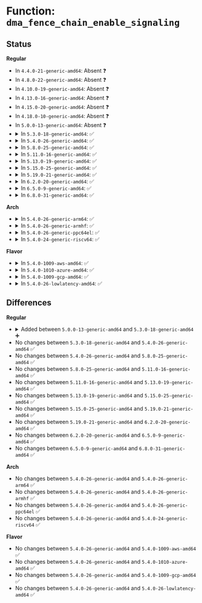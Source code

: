 # Function: <code>dma_fence_chain_enable_signaling</code>

## Status
<b>Regular</b>
<ul>
<li>
In <code>4.4.0-21-generic-amd64</code>: Absent ❓
</li>
<li>
In <code>4.8.0-22-generic-amd64</code>: Absent ❓
</li>
<li>
In <code>4.10.0-19-generic-amd64</code>: Absent ❓
</li>
<li>
In <code>4.13.0-16-generic-amd64</code>: Absent ❓
</li>
<li>
In <code>4.15.0-20-generic-amd64</code>: Absent ❓
</li>
<li>
In <code>4.18.0-10-generic-amd64</code>: Absent ❓
</li>
<li>
In <code>5.0.0-13-generic-amd64</code>: Absent ❓
</li>
<li>
<details>
<summary>In <code>5.3.0-18-generic-amd64</code>: ✅</summary>

```c
bool dma_fence_chain_enable_signaling(struct dma_fence * fence)
```

```json
{
  "name": "dma_fence_chain_enable_signaling",
  "collision_type": "Unique Static",
  "inline_type": "No",
  "funcs": [
    {
      "addr": 18446744071586461856,
      "name": "dma_fence_chain_enable_signaling",
      "external": false,
      "loc": "drivers/dma-buf/dma-fence-chain.c:143",
      "file": "drivers/dma-buf/dma-fence-chain.c",
      "inline": "seen, unknown",
      "caller_inline": [],
      "caller_func": [
        "drivers/dma-buf/dma-fence-chain.c:dma_fence_chain_irq_work"
      ]
    }
  ],
  "symbols": [
    {
      "addr": 18446744071586461856,
      "name": "dma_fence_chain_enable_signaling",
      "section": ".text",
      "bind": "STB_LOCAL",
      "size": 309
    }
  ]
}
```
</details>
</li>
<li>
<details>
<summary>In <code>5.4.0-26-generic-amd64</code>: ✅</summary>

```c
bool dma_fence_chain_enable_signaling(struct dma_fence * fence)
```

```json
{
  "name": "dma_fence_chain_enable_signaling",
  "collision_type": "Unique Static",
  "inline_type": "No",
  "funcs": [
    {
      "addr": 18446744071586609312,
      "name": "dma_fence_chain_enable_signaling",
      "external": false,
      "loc": "drivers/dma-buf/dma-fence-chain.c:143",
      "file": "drivers/dma-buf/dma-fence-chain.c",
      "inline": "seen, unknown",
      "caller_inline": [],
      "caller_func": [
        "drivers/dma-buf/dma-fence-chain.c:dma_fence_chain_irq_work"
      ]
    }
  ],
  "symbols": [
    {
      "addr": 18446744071586609312,
      "name": "dma_fence_chain_enable_signaling",
      "section": ".text",
      "bind": "STB_LOCAL",
      "size": 336
    }
  ]
}
```
</details>
</li>
<li>
<details>
<summary>In <code>5.8.0-25-generic-amd64</code>: ✅</summary>

```c
bool dma_fence_chain_enable_signaling(struct dma_fence * fence)
```

```json
{
  "name": "dma_fence_chain_enable_signaling",
  "collision_type": "Unique Static",
  "inline_type": "No",
  "funcs": [
    {
      "addr": 18446744071587397952,
      "name": "dma_fence_chain_enable_signaling",
      "external": false,
      "loc": "drivers/dma-buf/dma-fence-chain.c:150",
      "file": "drivers/dma-buf/dma-fence-chain.c",
      "inline": "seen, unknown",
      "caller_inline": [],
      "caller_func": [
        "drivers/dma-buf/dma-fence-chain.c:dma_fence_chain_irq_work"
      ]
    }
  ],
  "symbols": [
    {
      "addr": 18446744071587397952,
      "name": "dma_fence_chain_enable_signaling",
      "section": ".text",
      "bind": "STB_LOCAL",
      "size": 636
    }
  ]
}
```
</details>
</li>
<li>
<details>
<summary>In <code>5.11.0-16-generic-amd64</code>: ✅</summary>

```c
bool dma_fence_chain_enable_signaling(struct dma_fence * fence)
```

```json
{
  "name": "dma_fence_chain_enable_signaling",
  "collision_type": "Unique Static",
  "inline_type": "No",
  "funcs": [
    {
      "addr": 18446744071587466128,
      "name": "dma_fence_chain_enable_signaling",
      "external": false,
      "loc": "drivers/dma-buf/dma-fence-chain.c:144",
      "file": "drivers/dma-buf/dma-fence-chain.c",
      "inline": "seen, unknown",
      "caller_inline": [],
      "caller_func": [
        "drivers/dma-buf/dma-fence-chain.c:dma_fence_chain_irq_work"
      ]
    }
  ],
  "symbols": [
    {
      "addr": 18446744071587466128,
      "name": "dma_fence_chain_enable_signaling",
      "section": ".text",
      "bind": "STB_LOCAL",
      "size": 636
    }
  ]
}
```
</details>
</li>
<li>
<details>
<summary>In <code>5.13.0-19-generic-amd64</code>: ✅</summary>

```c
bool dma_fence_chain_enable_signaling(struct dma_fence * fence)
```

```json
{
  "name": "dma_fence_chain_enable_signaling",
  "collision_type": "Unique Static",
  "inline_type": "No",
  "funcs": [
    {
      "addr": 18446744071587348048,
      "name": "dma_fence_chain_enable_signaling",
      "external": false,
      "loc": "drivers/dma-buf/dma-fence-chain.c:144",
      "file": "drivers/dma-buf/dma-fence-chain.c",
      "inline": "seen, unknown",
      "caller_inline": [],
      "caller_func": [
        "drivers/dma-buf/dma-fence-chain.c:dma_fence_chain_irq_work"
      ]
    }
  ],
  "symbols": [
    {
      "addr": 18446744071587348048,
      "name": "dma_fence_chain_enable_signaling",
      "section": ".text",
      "bind": "STB_LOCAL",
      "size": 628
    }
  ]
}
```
</details>
</li>
<li>
<details>
<summary>In <code>5.15.0-25-generic-amd64</code>: ✅</summary>

```c
bool dma_fence_chain_enable_signaling(struct dma_fence * fence)
```

```json
{
  "name": "dma_fence_chain_enable_signaling",
  "collision_type": "Unique Static",
  "inline_type": "No",
  "funcs": [
    {
      "addr": 18446744071587914464,
      "name": "dma_fence_chain_enable_signaling",
      "external": false,
      "loc": "drivers/dma-buf/dma-fence-chain.c:145",
      "file": "drivers/dma-buf/dma-fence-chain.c",
      "inline": "seen, unknown",
      "caller_inline": [],
      "caller_func": [
        "drivers/dma-buf/dma-fence-chain.c:dma_fence_chain_irq_work"
      ]
    }
  ],
  "symbols": [
    {
      "addr": 18446744071587914464,
      "name": "dma_fence_chain_enable_signaling",
      "section": ".text",
      "bind": "STB_LOCAL",
      "size": 628
    }
  ]
}
```
</details>
</li>
<li>
<details>
<summary>In <code>5.19.0-21-generic-amd64</code>: ✅</summary>

```c
bool dma_fence_chain_enable_signaling(struct dma_fence * fence)
```

```json
{
  "name": "dma_fence_chain_enable_signaling",
  "collision_type": "Unique Static",
  "inline_type": "No",
  "funcs": [
    {
      "addr": 18446744071589265952,
      "name": "dma_fence_chain_enable_signaling",
      "external": false,
      "loc": "drivers/dma-buf/dma-fence-chain.c:145",
      "file": "drivers/dma-buf/dma-fence-chain.c",
      "inline": "seen, unknown",
      "caller_inline": [],
      "caller_func": [
        "drivers/dma-buf/dma-fence-chain.c:dma_fence_chain_irq_work"
      ]
    }
  ],
  "symbols": [
    {
      "addr": 18446744071589265952,
      "name": "dma_fence_chain_enable_signaling",
      "section": ".text",
      "bind": "STB_LOCAL",
      "size": 625
    }
  ]
}
```
</details>
</li>
<li>
<details>
<summary>In <code>6.2.0-20-generic-amd64</code>: ✅</summary>

```c
bool dma_fence_chain_enable_signaling(struct dma_fence * fence)
```

```json
{
  "name": "dma_fence_chain_enable_signaling",
  "collision_type": "Unique Static",
  "inline_type": "No",
  "funcs": [
    {
      "addr": 18446744071590828208,
      "name": "dma_fence_chain_enable_signaling",
      "external": false,
      "loc": "drivers/dma-buf/dma-fence-chain.c:145",
      "file": "drivers/dma-buf/dma-fence-chain.c",
      "inline": "seen, unknown",
      "caller_inline": [],
      "caller_func": [
        "drivers/dma-buf/dma-fence-chain.c:dma_fence_chain_irq_work"
      ]
    }
  ],
  "symbols": [
    {
      "addr": 18446744071590828208,
      "name": "dma_fence_chain_enable_signaling",
      "section": ".text",
      "bind": "STB_LOCAL",
      "size": 625
    }
  ]
}
```
</details>
</li>
<li>
<details>
<summary>In <code>6.5.0-9-generic-amd64</code>: ✅</summary>

```c
bool dma_fence_chain_enable_signaling(struct dma_fence * fence)
```

```json
{
  "name": "dma_fence_chain_enable_signaling",
  "collision_type": "Unique Static",
  "inline_type": "No",
  "funcs": [
    {
      "addr": 18446744071591170160,
      "name": "dma_fence_chain_enable_signaling",
      "external": false,
      "loc": "drivers/dma-buf/dma-fence-chain.c:145",
      "file": "drivers/dma-buf/dma-fence-chain.c",
      "inline": "seen, unknown",
      "caller_inline": [],
      "caller_func": [
        "drivers/dma-buf/dma-fence-chain.c:dma_fence_chain_irq_work"
      ]
    }
  ],
  "symbols": [
    {
      "addr": 18446744071591170160,
      "name": "dma_fence_chain_enable_signaling",
      "section": ".text",
      "bind": "STB_LOCAL",
      "size": 628
    }
  ]
}
```
</details>
</li>
<li>
<details>
<summary>In <code>6.8.0-31-generic-amd64</code>: ✅</summary>

```c
bool dma_fence_chain_enable_signaling(struct dma_fence * fence)
```

```json
{
  "name": "dma_fence_chain_enable_signaling",
  "collision_type": "Unique Static",
  "inline_type": "No",
  "funcs": [
    {
      "addr": 18446744071591516144,
      "name": "dma_fence_chain_enable_signaling",
      "external": false,
      "loc": "drivers/dma-buf/dma-fence-chain.c:145",
      "file": "drivers/dma-buf/dma-fence-chain.c",
      "inline": "seen, unknown",
      "caller_inline": [],
      "caller_func": [
        "drivers/dma-buf/dma-fence-chain.c:dma_fence_chain_irq_work"
      ]
    }
  ],
  "symbols": [
    {
      "addr": 18446744071591516144,
      "name": "dma_fence_chain_enable_signaling",
      "section": ".text",
      "bind": "STB_LOCAL",
      "size": 628
    }
  ]
}
```
</details>
</li>
</ul>
<b>Arch</b>
<ul>
<li>
<details>
<summary>In <code>5.4.0-26-generic-arm64</code>: ✅</summary>

```c
bool dma_fence_chain_enable_signaling(struct dma_fence * fence)
```

```json
{
  "name": "dma_fence_chain_enable_signaling",
  "collision_type": "Unique Static",
  "inline_type": "No",
  "funcs": [
    {
      "addr": 18446603336499497584,
      "name": "dma_fence_chain_enable_signaling",
      "external": false,
      "loc": "drivers/dma-buf/dma-fence-chain.c:143",
      "file": "drivers/dma-buf/dma-fence-chain.c",
      "inline": "seen, unknown",
      "caller_inline": [],
      "caller_func": [
        "drivers/dma-buf/dma-fence-chain.c:dma_fence_chain_irq_work"
      ]
    }
  ],
  "symbols": [
    {
      "addr": 18446603336499497584,
      "name": "dma_fence_chain_enable_signaling",
      "section": ".text",
      "bind": "STB_LOCAL",
      "size": 404
    }
  ]
}
```
</details>
</li>
<li>
<details>
<summary>In <code>5.4.0-26-generic-armhf</code>: ✅</summary>

```c
bool dma_fence_chain_enable_signaling(struct dma_fence * fence)
```

```json
{
  "name": "dma_fence_chain_enable_signaling",
  "collision_type": "Unique Static",
  "inline_type": "No",
  "funcs": [
    {
      "addr": 3231968308,
      "name": "dma_fence_chain_enable_signaling",
      "external": false,
      "loc": "drivers/dma-buf/dma-fence-chain.c:143",
      "file": "drivers/dma-buf/dma-fence-chain.c",
      "inline": "seen, unknown",
      "caller_inline": [],
      "caller_func": [
        "drivers/dma-buf/dma-fence-chain.c:dma_fence_chain_irq_work"
      ]
    }
  ],
  "symbols": [
    {
      "addr": 3231968308,
      "name": "dma_fence_chain_enable_signaling",
      "section": ".text",
      "bind": "STB_LOCAL",
      "size": 312
    }
  ]
}
```
</details>
</li>
<li>
<details>
<summary>In <code>5.4.0-26-generic-ppc64el</code>: ✅</summary>

```c
bool dma_fence_chain_enable_signaling(struct dma_fence * fence)
```

```json
{
  "name": "dma_fence_chain_enable_signaling",
  "collision_type": "Unique Static",
  "inline_type": "No",
  "funcs": [
    {
      "addr": 13835058055292782272,
      "name": "dma_fence_chain_enable_signaling",
      "external": false,
      "loc": "drivers/dma-buf/dma-fence-chain.c:143",
      "file": "drivers/dma-buf/dma-fence-chain.c",
      "inline": "seen, unknown",
      "caller_inline": [],
      "caller_func": [
        "drivers/dma-buf/dma-fence-chain.c:dma_fence_chain_irq_work"
      ]
    }
  ],
  "symbols": [
    {
      "addr": 13835058055292782272,
      "name": "dma_fence_chain_enable_signaling",
      "section": ".text",
      "bind": "STB_LOCAL",
      "size": 612
    }
  ]
}
```
</details>
</li>
<li>
<details>
<summary>In <code>5.4.0-24-generic-riscv64</code>: ✅</summary>

```c
bool dma_fence_chain_enable_signaling(struct dma_fence * fence)
```

```json
{
  "name": "dma_fence_chain_enable_signaling",
  "collision_type": "Unique Static",
  "inline_type": "No",
  "funcs": [
    {
      "addr": 18446743936276711076,
      "name": "dma_fence_chain_enable_signaling",
      "external": false,
      "loc": "drivers/dma-buf/dma-fence-chain.c:143",
      "file": "drivers/dma-buf/dma-fence-chain.c",
      "inline": "seen, unknown",
      "caller_inline": [],
      "caller_func": [
        "drivers/dma-buf/dma-fence-chain.c:dma_fence_chain_irq_work"
      ]
    }
  ],
  "symbols": [
    {
      "addr": 18446743936276711076,
      "name": "dma_fence_chain_enable_signaling",
      "section": ".text",
      "bind": "STB_LOCAL",
      "size": 316
    }
  ]
}
```
</details>
</li>
</ul>
<b>Flavor</b>
<ul>
<li>
<details>
<summary>In <code>5.4.0-1009-aws-amd64</code>: ✅</summary>

```c
bool dma_fence_chain_enable_signaling(struct dma_fence * fence)
```

```json
{
  "name": "dma_fence_chain_enable_signaling",
  "collision_type": "Unique Static",
  "inline_type": "No",
  "funcs": [
    {
      "addr": 18446744071586299792,
      "name": "dma_fence_chain_enable_signaling",
      "external": false,
      "loc": "drivers/dma-buf/dma-fence-chain.c:143",
      "file": "drivers/dma-buf/dma-fence-chain.c",
      "inline": "seen, unknown",
      "caller_inline": [],
      "caller_func": [
        "drivers/dma-buf/dma-fence-chain.c:dma_fence_chain_irq_work"
      ]
    }
  ],
  "symbols": [
    {
      "addr": 18446744071586299792,
      "name": "dma_fence_chain_enable_signaling",
      "section": ".text",
      "bind": "STB_LOCAL",
      "size": 336
    }
  ]
}
```
</details>
</li>
<li>
<details>
<summary>In <code>5.4.0-1010-azure-amd64</code>: ✅</summary>

```c
bool dma_fence_chain_enable_signaling(struct dma_fence * fence)
```

```json
{
  "name": "dma_fence_chain_enable_signaling",
  "collision_type": "Unique Static",
  "inline_type": "No",
  "funcs": [
    {
      "addr": 18446744071586141168,
      "name": "dma_fence_chain_enable_signaling",
      "external": false,
      "loc": "drivers/dma-buf/dma-fence-chain.c:143",
      "file": "drivers/dma-buf/dma-fence-chain.c",
      "inline": "seen, unknown",
      "caller_inline": [],
      "caller_func": [
        "drivers/dma-buf/dma-fence-chain.c:dma_fence_chain_irq_work"
      ]
    }
  ],
  "symbols": [
    {
      "addr": 18446744071586141168,
      "name": "dma_fence_chain_enable_signaling",
      "section": ".text",
      "bind": "STB_LOCAL",
      "size": 336
    }
  ]
}
```
</details>
</li>
<li>
<details>
<summary>In <code>5.4.0-1009-gcp-amd64</code>: ✅</summary>

```c
bool dma_fence_chain_enable_signaling(struct dma_fence * fence)
```

```json
{
  "name": "dma_fence_chain_enable_signaling",
  "collision_type": "Unique Static",
  "inline_type": "No",
  "funcs": [
    {
      "addr": 18446744071586557280,
      "name": "dma_fence_chain_enable_signaling",
      "external": false,
      "loc": "drivers/dma-buf/dma-fence-chain.c:143",
      "file": "drivers/dma-buf/dma-fence-chain.c",
      "inline": "seen, unknown",
      "caller_inline": [],
      "caller_func": [
        "drivers/dma-buf/dma-fence-chain.c:dma_fence_chain_irq_work"
      ]
    }
  ],
  "symbols": [
    {
      "addr": 18446744071586557280,
      "name": "dma_fence_chain_enable_signaling",
      "section": ".text",
      "bind": "STB_LOCAL",
      "size": 336
    }
  ]
}
```
</details>
</li>
<li>
<details>
<summary>In <code>5.4.0-26-lowlatency-amd64</code>: ✅</summary>

```c
bool dma_fence_chain_enable_signaling(struct dma_fence * fence)
```

```json
{
  "name": "dma_fence_chain_enable_signaling",
  "collision_type": "Unique Static",
  "inline_type": "No",
  "funcs": [
    {
      "addr": 18446744071586669376,
      "name": "dma_fence_chain_enable_signaling",
      "external": false,
      "loc": "drivers/dma-buf/dma-fence-chain.c:143",
      "file": "drivers/dma-buf/dma-fence-chain.c",
      "inline": "seen, unknown",
      "caller_inline": [],
      "caller_func": [
        "drivers/dma-buf/dma-fence-chain.c:dma_fence_chain_irq_work"
      ]
    }
  ],
  "symbols": [
    {
      "addr": 18446744071586669376,
      "name": "dma_fence_chain_enable_signaling",
      "section": ".text",
      "bind": "STB_LOCAL",
      "size": 336
    }
  ]
}
```
</details>
</li>
</ul>

## Differences
<b>Regular</b>
<ul>
<li>
<details>
<summary>Added between <code>5.0.0-13-generic-amd64</code> and <code>5.3.0-18-generic-amd64</code> ➕</summary>

```c
bool dma_fence_chain_enable_signaling(struct dma_fence * fence)
```
</details>
</li>
<li>
No changes between <code>5.3.0-18-generic-amd64</code> and <code>5.4.0-26-generic-amd64</code> ✅
</li>
<li>
No changes between <code>5.4.0-26-generic-amd64</code> and <code>5.8.0-25-generic-amd64</code> ✅
</li>
<li>
No changes between <code>5.8.0-25-generic-amd64</code> and <code>5.11.0-16-generic-amd64</code> ✅
</li>
<li>
No changes between <code>5.11.0-16-generic-amd64</code> and <code>5.13.0-19-generic-amd64</code> ✅
</li>
<li>
No changes between <code>5.13.0-19-generic-amd64</code> and <code>5.15.0-25-generic-amd64</code> ✅
</li>
<li>
No changes between <code>5.15.0-25-generic-amd64</code> and <code>5.19.0-21-generic-amd64</code> ✅
</li>
<li>
No changes between <code>5.19.0-21-generic-amd64</code> and <code>6.2.0-20-generic-amd64</code> ✅
</li>
<li>
No changes between <code>6.2.0-20-generic-amd64</code> and <code>6.5.0-9-generic-amd64</code> ✅
</li>
<li>
No changes between <code>6.5.0-9-generic-amd64</code> and <code>6.8.0-31-generic-amd64</code> ✅
</li>
</ul>
<b>Arch</b>
<ul>
<li>
No changes between <code>5.4.0-26-generic-amd64</code> and <code>5.4.0-26-generic-arm64</code> ✅
</li>
<li>
No changes between <code>5.4.0-26-generic-amd64</code> and <code>5.4.0-26-generic-armhf</code> ✅
</li>
<li>
No changes between <code>5.4.0-26-generic-amd64</code> and <code>5.4.0-26-generic-ppc64el</code> ✅
</li>
<li>
No changes between <code>5.4.0-26-generic-amd64</code> and <code>5.4.0-24-generic-riscv64</code> ✅
</li>
</ul>
<b>Flavor</b>
<ul>
<li>
No changes between <code>5.4.0-26-generic-amd64</code> and <code>5.4.0-1009-aws-amd64</code> ✅
</li>
<li>
No changes between <code>5.4.0-26-generic-amd64</code> and <code>5.4.0-1010-azure-amd64</code> ✅
</li>
<li>
No changes between <code>5.4.0-26-generic-amd64</code> and <code>5.4.0-1009-gcp-amd64</code> ✅
</li>
<li>
No changes between <code>5.4.0-26-generic-amd64</code> and <code>5.4.0-26-lowlatency-amd64</code> ✅
</li>
</ul>
